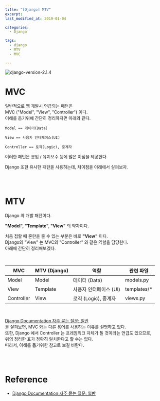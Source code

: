 ```yaml
---
title: "[Django] MTV"
excerpt: 
last_modified_at: 2019-01-04

categories:
  - Django

tags:
  - django
  - MTV
  - MVC

---
```


![django-version-2.1.4](https://img.shields.io/badge/django-v2.1.4-brightgreen.svg)

# MVC

일반적으로 웹 개발시 언급되는 패턴은  
MVC ("Model", "View", "Controller") 이다.  
이해를 돕기위해 간단히 정리하자면 아래와 같다.  

```
Model == 데이터(Data)

View == 사용자 인터페이스(UI)

Controller == 로직(Logic), 중계자
```

이러한 패턴은 분업 / 유지보수 등에 많은 이점을 제공한다.  

Django 또한 유사한 패턴을 사용하는데, 차이점을 아래에서 살펴보자.

<br><br>

# MTV

Django 의 개발 패턴이다.  

**"Model", "Template", "View"** 의 약자이다.  

처음 접할 때 혼란을 줄 수 있는 부분은 바로 **"View"** 이다.  
Django의 "View" 는 MVC의 "Controller" 와 같은 역할을 담당한다.  
아래에 간단히 정리해보겠다.

<br>

| MVC        	| MTV (Django) 	| 역할                   	| 관련 파일   	|
|------------	|--------------	|------------------------	|-------------	|
| Model      	| Model        	| 데이터 (Data)          	| models.py   	|
| View       	| Template     	| 사용자 인터페이스 (UI) 	| templates/* 	|
| Controller 	| View         	| 로직 (Logic), 중계자   	| views.py    	|


<br>

[Django Documentation 자주 묻는 질문: 일반](https://docs.djangoproject.com/ko/2.1/faq/general/#django-appears-to-be-a-mvc-framework-but-you-call-the-controller-the-view-and-the-view-the-template-how-come-you-don-t-use-the-standard-names)  
을 살펴보면, MVC 와는 다른 용어를 사용하는 이유를 설명하고 있다.  
또한, Django 에서 Controller 는 프레임워크 자체가 될 것이라는 언급도 있으므로,  
위의 정리한 표가 정확히 일치한다고 할 수는 없다.  
따라서, 이해를 돕기위한 참고로 보길 바란다.  

<br><br>

# Reference

- [Django Documentation 자주 묻는 질문: 일반](https://docs.djangoproject.com/ko/2.1/faq/general/#django-appears-to-be-a-mvc-framework-but-you-call-the-controller-the-view-and-the-view-the-template-how-come-you-don-t-use-the-standard-names)
